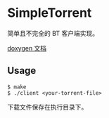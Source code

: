 # SimpleTorrent

简单且不完全的 BT 客户端实现。

[doxygen 文档](http://wonicon.github.io/SimpleTorrent/)

## Usage

```
$ make
$ ./client <your-torrent-file>
```

下载文件保存在执行目录下。
